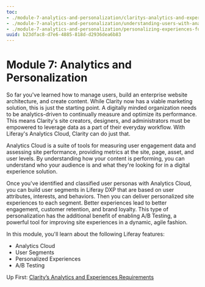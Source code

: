 ```yaml
---
toc:
- ./module-7-analytics-and-personalization/claritys-analytics-and-experiences-requirements.md
- ./module-7-analytics-and-personalization/understanding-users-with-analytics-cloud.md
- ./module-7-analytics-and-personalization/personalizing-experiences-for-users.md
uuid: b23dfac8-d7e6-4885-818d-d2936dea6b83
---
```

# Module 7: Analytics and Personalization

So far you've learned how to manage users, build an enterprise website architecture, and create content. While Clarity now has a viable marketing solution, this is just the starting point. A digitally minded organization needs to be analytics-driven to continually measure and optimize its performance. This means Clarity's site creators, designers, and administrators must be empowered to leverage data as a part of their everyday workflow. With Liferay's Analytics Cloud, Clarity can do just that.

Analytics Cloud is a suite of tools for measuring user engagement data and assessing site performance, providing metrics at the site, page, asset, and user levels. By understanding how your content is performing, you can understand who your audience is and what they're looking for in a digital experience solution.

Once you've identified and classified user personas with Analytics Cloud, you can build user segments in Liferay DXP that are based on user attributes, interests, and behaviors. Then you can deliver personalized site experiences to each segment. Better experiences lead to better engagement, customer retention, and brand loyalty. This type of personalization has the additional benefit of enabling A/B Testing, a powerful tool for improving site experiences in a dynamic, agile fashion.

In this module, you'll learn about the following Liferay features:

- Analytics Cloud
- User Segments
- Personalized Experiences
- A/B Testing

<!--TASK: Turn this list into learning objectives.-->

Up First: [Clarity’s Analytics and Experiences Requirements](./module-7-analytics-and-personalization/claritys-analytics-and-experiences-requirements.md)

